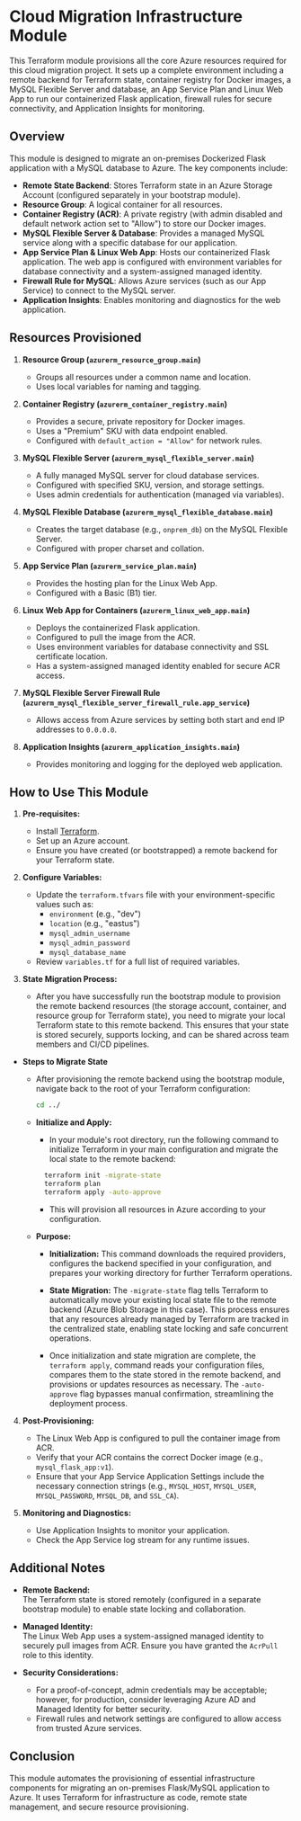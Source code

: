 # Cloud Migration Infrastructure Module

This Terraform module provisions all the core Azure resources required for this cloud migration project. It sets up a complete environment including a remote backend for Terraform state, container registry for Docker images, a MySQL Flexible Server and database, an App Service Plan and Linux Web App to run our containerized Flask application, firewall rules for secure connectivity, and Application Insights for monitoring.

## Overview

This module is designed to migrate an on-premises Dockerized Flask application with a MySQL database to Azure. The key components include:

- **Remote State Backend**: Stores Terraform state in an Azure Storage Account (configured separately in your bootstrap module).
- **Resource Group**: A logical container for all resources.
- **Container Registry (ACR)**: A private registry (with admin disabled and default network action set to "Allow") to store our Docker images.
- **MySQL Flexible Server & Database**: Provides a managed MySQL service along with a specific database for our application.
- **App Service Plan & Linux Web App**: Hosts our containerized Flask application. The web app is configured with environment variables for database connectivity and a system-assigned managed identity.
- **Firewall Rule for MySQL**: Allows Azure services (such as our App Service) to connect to the MySQL server.
- **Application Insights**: Enables monitoring and diagnostics for the web application.

## Resources Provisioned

1. **Resource Group (`azurerm_resource_group.main`)**  
   - Groups all resources under a common name and location.
   - Uses local variables for naming and tagging.

2. **Container Registry (`azurerm_container_registry.main`)**  
   - Provides a secure, private repository for Docker images.
   - Uses a "Premium" SKU with data endpoint enabled.
   - Configured with `default_action = "Allow"` for network rules.

3. **MySQL Flexible Server (`azurerm_mysql_flexible_server.main`)**  
   - A fully managed MySQL server for cloud database services.
   - Configured with specified SKU, version, and storage settings.
   - Uses admin credentials for authentication (managed via variables).

4. **MySQL Flexible Database (`azurerm_mysql_flexible_database.main`)**  
   - Creates the target database (e.g., `onprem_db`) on the MySQL Flexible Server.
   - Configured with proper charset and collation.

5. **App Service Plan (`azurerm_service_plan.main`)**  
   - Provides the hosting plan for the Linux Web App.
   - Configured with a Basic (B1) tier.

6. **Linux Web App for Containers (`azurerm_linux_web_app.main`)**  
   - Deploys the containerized Flask application.
   - Configured to pull the image from the ACR.
   - Uses environment variables for database connectivity and SSL certificate location.
   - Has a system-assigned managed identity enabled for secure ACR access.

7. **MySQL Flexible Server Firewall Rule (`azurerm_mysql_flexible_server_firewall_rule.app_service`)**  
   - Allows access from Azure services by setting both start and end IP addresses to `0.0.0.0`.

8. **Application Insights (`azurerm_application_insights.main`)**  
   - Provides monitoring and logging for the deployed web application.

## How to Use This Module

1. **Pre-requisites:**
   - Install [Terraform](https://www.terraform.io/downloads.html).
   - Set up an Azure account.
   - Ensure you have created (or bootstrapped) a remote backend for your Terraform state.

2. **Configure Variables:**
   - Update the `terraform.tfvars` file with your environment-specific values such as:
     - `environment` (e.g., "dev")
     - `location` (e.g., "eastus")
     - `mysql_admin_username`
     - `mysql_admin_password`
     - `mysql_database_name`
   - Review `variables.tf` for a full list of required variables.
3. **State Migration Process:**
   - After you have successfully run the bootstrap module to provision the remote backend resources (the storage account, container, and resource group for Terraform state), you need to migrate your local Terraform state to this remote backend. This ensures that your state is stored securely, supports locking, and can be shared across team members and CI/CD pipelines.

- **Steps to Migrate State**

     - After provisioning the remote backend using the bootstrap module, navigate back to the root of your Terraform configuration:
       ```bash
       cd ../
       ```
     - **Initialize and Apply:**
       -  In your module's root directory, run the following command to initialize Terraform in your main configuration and migrate the local state to the remote backend:
       ```bash
         terraform init -migrate-state
         terraform plan
         terraform apply -auto-approve
         ```
       - This will provision all resources in Azure according to your configuration.
     -   **Purpose:**
    
         - **Initialization:** This command downloads the required providers, configures the backend specified in your configuration, and prepares your working directory for further Terraform operations.
        
         - **State Migration:** The `-migrate-state` flag tells Terraform to automatically move your existing local state file to the remote backend (Azure Blob Storage in this case). This process ensures that any resources already managed by Terraform are tracked in the centralized state, enabling state locking and safe concurrent operations.
        
         -  Once initialization and state migration are complete, the `terraform apply`, command reads your configuration files, compares them to the state stored in the remote backend, and provisions or updates resources as necessary. The `-auto-approve` flag bypasses manual confirmation, streamlining the deployment process.


4. **Post-Provisioning:**
   - The Linux Web App is configured to pull the container image from ACR.
   - Verify that your ACR contains the correct Docker image (e.g., `mysql_flask_app:v1`).
   - Ensure that your App Service Application Settings include the necessary connection strings (e.g., `MYSQL_HOST`, `MYSQL_USER`, `MYSQL_PASSWORD`, `MYSQL_DB`, and `SSL_CA`).

5. **Monitoring and Diagnostics:**
   - Use Application Insights to monitor your application.
   - Check the App Service log stream for any runtime issues.

## Additional Notes

- **Remote Backend:**  
  The Terraform state is stored remotely (configured in a separate bootstrap module) to enable state locking and collaboration.

- **Managed Identity:**  
  The Linux Web App uses a system-assigned managed identity to securely pull images from ACR. Ensure you have granted the `AcrPull` role to this identity.

- **Security Considerations:**  
  - For a proof-of-concept, admin credentials may be acceptable; however, for production, consider leveraging Azure AD and Managed Identity for better security.
  - Firewall rules and network settings are configured to allow access from trusted Azure services.

## Conclusion

This module automates the provisioning of essential infrastructure components for migrating an on-premises Flask/MySQL application to Azure. It uses Terraform for infrastructure as code, remote state management, and secure resource provisioning.
